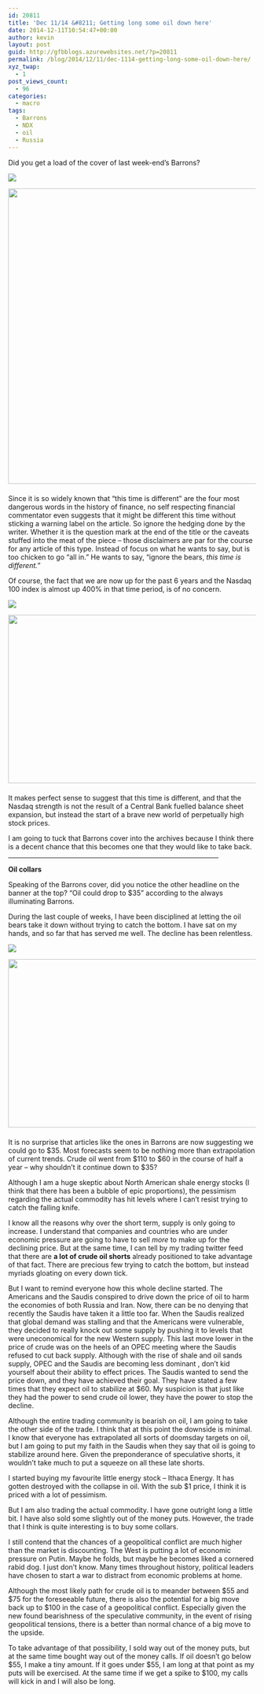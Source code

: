 ```yaml
---
id: 20811
title: 'Dec 11/14 &#8211; Getting long some oil down here'
date: 2014-12-11T10:54:47+00:00
author: kevin
layout: post
guid: http://gfbblogs.azurewebsites.net/?p=20811
permalink: /blog/2014/12/11/dec-1114-getting-long-some-oil-down-here/
xyz_twap:
  - 1
post_views_count:
  - 96
categories:
  - macro
tags:
  - Barrons
  - NDX
  - oil
  - Russia
---
```

Did you get a load of the cover of last week-end&#8217;s Barrons?


  <img src="http://themacrotourist.com/pictures/Azure/crashDec1114.png"><img class="size-full wp-image-14271" style="padding-top: 1.0em;padding-bottom: 0.5em;" style="margin:30px auto;display:block;" src="http://themacrotourist.com/pictures/Azure/crashDec1114.png" width="600" height="600">

Since it is so widely known that &#8220;this time is different&#8221; are the four most dangerous words in the history of finance, no self respecting financial commentator even suggests that it might be different this time without sticking a warning label on the article. So ignore the hedging done by the writer. Whether it is the question mark at the end of the title or the caveats stuffed into the meat of the piece &#8211; those disclaimers are par for the course for any article of this type. Instead of focus on what he wants to say, but is too chicken to go &#8220;all in.&#8221; He wants to say, &#8220;ignore the bears, _this time is different._&#8221; 

Of course, the fact that we are now up for the past 6 years and the Nasdaq 100 index is almost up 400% in that time period, is of no concern.


  <img src="http://themacrotourist.com/pictures/Azure/NDXDec1114.png"><img class="size-full wp-image-14271" style="padding-top: 1.0em;padding-bottom: 0.5em;" style="margin:30px auto;display:block;" src="http://themacrotourist.com/pictures/Azure/NDXDec1114.png" width="600" height="342">

It makes perfect sense to suggest that this time is different, and that the Nasdaq strength is not the result of a Central Bank fuelled balance sheet expansion, but instead the start of a brave new world of perpetually high stock prices. 

I am going to tuck that Barrons cover into the archives because I think there is a decent chance that this becomes one that they would like to take back.

<hr size="3" width="85%" />

**Oil collars**

Speaking of the Barrons cover, did you notice the other headline on the banner at the top? &#8220;Oil could drop to $35&#8221; according to the always illuminating Barrons. 

During the last couple of weeks, I have been disciplined at letting the oil bears take it down without trying to catch the bottom. I have sat on my hands, and so far that has served me well. The decline has been relentless.


  <img src="http://themacrotourist.com/pictures/Azure/OilDec1114.png"><img class="size-full wp-image-14271" style="padding-top: 1.0em;padding-bottom: 0.5em;" style="margin:30px auto;display:block;" src="http://themacrotourist.com/pictures/Azure/OilDec1114.png" width="600" height="342">

It is no surprise that articles like the ones in Barrons are now suggesting we could go to $35. Most forecasts seem to be nothing more than extrapolation of current trends. Crude oil went from $110 to $60 in the course of half a year &#8211; why shouldn&#8217;t it continue down to $35?

Although I am a huge skeptic about North American shale energy stocks (I think that there has been a bubble of epic proportions), the pessimism regarding the actual commodity has hit levels where I can&#8217;t resist trying to catch the falling knife. 

I know all the reasons why over the short term, supply is only going to increase. I understand that companies and countries who are under economic pressure are going to have to sell _more_ to make up for the declining price. But at the same time, I can tell by my trading twitter feed that there are **a lot of crude oil shorts** already positioned to take advantage of that fact. There are precious few trying to catch the bottom, but instead myriads gloating on every down tick. 

But I want to remind everyone how this whole decline started. The Americans and the Saudis conspired to drive down the price of oil to harm the economies of both Russia and Iran. Now, there can be no denying that recently the Saudis have taken it a little too far. When the Saudis realized that global demand was stalling and that the Americans were vulnerable, they decided to really knock out some supply by pushing it to levels that were uneconomical for the new Western supply. This last move lower in the price of crude was on the heels of an OPEC meeting where the Saudis refused to cut back supply. Although with the rise of shale and oil sands supply, OPEC and the Saudis are becoming less dominant , don&#8217;t kid yourself about their ability to effect prices. The Saudis wanted to send the price down, and they have achieved their goal. They have stated a few times that they expect oil to stabilize at $60. My suspicion is that just like they had the power to send crude oil lower, they have the power to stop the decline. 

Although the entire trading community is bearish on oil, I am going to take the other side of the trade. I think that at this point the downside is minimal. I know that everyone has extrapolated all sorts of doomsday targets on oil, but I am going to put my faith in the Saudis when they say that oil is going to stabilize around here. Given the preponderance of speculative shorts, it wouldn&#8217;t take much to put a squeeze on all these late shorts. 

I started buying my favourite little energy stock &#8211; Ithaca Energy. It has gotten destroyed with the collapse in oil. With the sub $1 price, I think it is priced with a lot of pessimism. 

But I am also trading the actual commodity. I have gone outright long a little bit. I have also sold some slightly out of the money puts. However, the trade that I think is quite interesting is to buy some collars.

I still contend that the chances of a geopolitical conflict are much higher than the market is discounting. The West is putting a lot of economic pressure on Putin. Maybe he folds, but maybe he becomes liked a cornered rabid dog. I just don&#8217;t know. Many times throughout history, political leaders have chosen to start a war to distract from economic problems at home.

Although the most likely path for crude oil is to meander between $55 and $75 for the foreseeable future, there is also the potential for a big move back up to $100 in the case of a geopolitical conflict. Especially given the new found bearishness of the speculative community, in the event of rising geopolitical tensions, there is a better than normal chance of a big move to the upside.

To take advantage of that possibility, I sold way out of the money puts, but at the same time bought way out of the money calls. If oil doesn&#8217;t go below $55, I make a tiny amount. If it goes under $55, I am long at that point as my puts will be exercised. At the same time if we get a spike to $100, my calls will kick in and I will also be long.